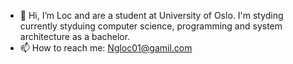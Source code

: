 - 👋 Hi, I’m Loc and are a student at University of Oslo. I'm styding currently styduing computer science, programming and system architecture as a bachelor.
- 📫 How to reach me: Ngloc01@gamil.com


